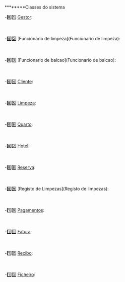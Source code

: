 ********Classes do sistema

-:zero::one: [Gestor](Gestor):

&nbsp;

-:zero::two: [Funcionario de limpeza](Funcionario de limpeza):

&nbsp;

-:zero::three: [Funcionario de balcao](Funcionario de balcao):

&nbsp;

-:zero::four: [Cliente](Cliente):

&nbsp;

-:zero::five: [Limpeza](Limpeza):

&nbsp;

-:zero::six: [Quarto](Quarto):

&nbsp;

-:zero::seven: [Hotel](Hotel):

&nbsp;

-:zero::eight: [Reserva](Reserva):

&nbsp;

-:zero::nine: [Registo de Limpezas](Registo de limpezas):

&nbsp;

-:one::zero: [Pagamentos](Pagamentos):

&nbsp;

-:one::one: [Fatura](Fatura):

&nbsp;

-:one::two: [Recibo](Recibo):

&nbsp;

-:one::three: [Ficheiro](Ficheiro):
